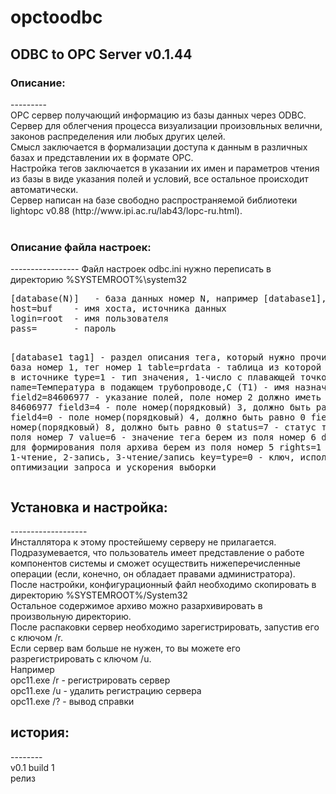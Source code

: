 # opctoodbc
<h2>ODBC to OPC Server v0.1.44</h2>

<h3>Описание:</h3>
---------<br/>
OPC сервер получающий информацию из базы данных через ODBC. 
Сервер для облегчения процесса визуализации произовльных велични, законов распределения или любых других целей. <br/>
Смысл заключается в формализации доступа к данным в различных базах и представлении их в формате OPC. <br/>
Настройка тегов заключается в указании их имен и параметров чтения из базы в виде указания полей и условий, все остальное происходит автоматически.<br/>
Сервер написан на базе свободно распространяемой библиотеки <br/>
lightopc v0.88 (http://www.ipi.ac.ru/lab43/lopc-ru.html).<br/>
<br/>
<h3>Описание файла настроек:</h3>
-----------------
Файл настроек odbc.ini нужно переписать в директорию %SYSTEMROOT%\system32<br/>
<pre>
[database(N)] 	- база данных номер N, например [database1], [database1] итд
host=buf	- имя хоста, источника данных
login=root	- имя пользователя
pass=		- пароль

[database1 tag1]	- раздел описания тега, который нужно прочитать, база номер 1, тег номер 1
table=prdata		- таблица из которой берем данные в источнике
type=1			- тип значения, 1-число с плавающей точкой
name=Температура в подающем трубопроводе,C (T1)	- имя назначенного тега
field2=84606977		- указание полей, поле номер 2 должно иметь значение 84606977
field3=4		- поле номер(порядковый) 3, должно быть равно 4
field4=0		- поле номер(порядковый) 4, должно быть равно 0
field8=0		- поле номер(порядковый) 8, должно быть равно 0
status=7		- статус тега берем из поля номер 7
value=6                 - значение тега берем из поля номер 6
date=5			- дату для формирования поля архива берем из поля номер 5
rights=1		- права 1-чтение, 2-запись, 3-чтение/запись
key=type=0		- ключ, используется для оптимизации запроса и ускорения выборки
</pre>

<h2>Установка и настройка:</h2>
-------------------<br/>
Инсталлятора к этому простейшему серверу не прилагается. Подразумевается, что пользователь имеет
представление о работе компонентов системы и сможет осуществить нижеперечисленные операции (если, конечно, он обладает правами администратора).<br/>
После настройки, конфигурационный файл необходимо скопировать в директорию %SYSTEMROOT%/System32<br/>
Остальное содержимое архиво можно разархивировать в произвольную директорию.<br/>
После распаковки сервер необходимо зарегистрировать, запустив его с ключом /r.<br/>
Если сервер вам больше не нужен, то вы можете его разрегистрировать с ключом /u.<br/>
Например <br/>
opc11.exe /r  - регистрировать сервер<br/>
opc11.exe /u  - удалить регистрацию сервера <br/>
opc11.exe /?  - вывод справки <br/>

<h2>история:</h2>
--------<br/>
v0.1 build 1<br/>
релиз<br/>
